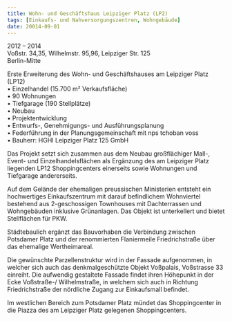 ```yaml
---
title: Wohn- und Geschäftshaus Leipziger Platz (LP2)
tags: [Einkaufs- und Nahversorgungszentren, Wohngebäude]
date: 20014-09-01
---
```

2012 – 2014<br/>
Voßstr. 34,35, Wilhelmstr. 95,96, Leipziger Str. 125<br/>
Berlin-Mitte 

Erste Erweiterung des Wohn- und Geschäftshauses am Leipziger Platz (LP12)<br/>
• Einzelhandel (15.700 m² Verkaufsfläche)<br/>
• 90 Wohnungen<br/>
• Tiefgarage (190 Stellplätze)<br/>
• Neubau<br/>
• Projektentwicklung<br/>
• Entwurfs-, Genehmigungs- und Ausführungsplanung<br/>
• Federführung in der Planungsgemeinschaft mit nps tchoban voss<br/>
• Bauherr: HGHI Leipziger Platz 125 GmbH<br/>

Das Projekt setzt sich zusammen aus dem Neubau großflächiger Mall-, Event- und  Einzelhandelsflächen als Ergänzung des am
Leipziger Platz liegenden LP12 Shoppingcenters einerseits sowie Wohnungen und Tiefgarage andererseits.

Auf dem Gelände der ehemaligen preussischen Ministerien entsteht ein hochwertiges Einkaufszentrum mit darauf befindlichem 
Wohnviertel bestehend aus 2-geschossigen Townhouses mit Dachterrassen und Wohngebäuden inklusive Grünanlagen. Das Objekt
ist unterkellert und bietet Stellflächen für PKW.

Städtebaulich ergänzt das Bauvorhaben die Verbindung zwischen Potsdamer Platz und der renommierten Flaniermeile Friedrichstraße über das ehemalige Wertheimareal.

Die gewünschte Parzellenstruktur wird in der Fassade aufgenommen, in welcher sich auch das denkmalgeschützte Objekt Voßpalais, Voßstrasse 33 einreiht. Die aufwendig gestaltete Fassade findet ihren Höhepunkt in der Ecke Voßstraße-/ Wilhelmstraße, in welchem sich auch in Richtung Friedrichstraße der nördliche Zugang zur Einkaufsmall befindet.

Im westlichen Bereich zum Potsdamer Platz mündet das Shoppingcenter in die Piazza des am Leipziger
Platz gelegenen Shoppingcenters.
